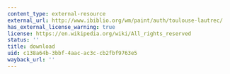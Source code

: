 ```yaml
---
content_type: external-resource
external_url: http://www.ibiblio.org/wm/paint/auth/toulouse-lautrec/
has_external_license_warning: true
license: https://en.wikipedia.org/wiki/All_rights_reserved
status: ''
title: download
uid: c138a64b-3bbf-4aac-ac3c-cb2fbf9763e5
wayback_url: ''
---
```

